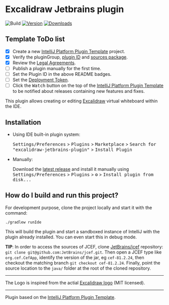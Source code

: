 # Excalidraw Jetbrains plugin

![Build](https://github.com/bric3/excalidraw-jetbrains-plugin/workflows/Build/badge.svg)
[![Version](https://img.shields.io/jetbrains/plugin/v/PLUGIN_ID.svg)](https://plugins.jetbrains.com/plugin/PLUGIN_ID)
[![Downloads](https://img.shields.io/jetbrains/plugin/d/PLUGIN_ID.svg)](https://plugins.jetbrains.com/plugin/PLUGIN_ID)

## Template ToDo list
- [x] Create a new [IntelliJ Platform Plugin Template][template] project.
- [x] Verify the pluginGroup, [plugin ID](/src/main/resources/META-INF/plugin.xml) and [sources package](/src/main/kotlin).
- [x] Review the [Legal Agreements](https://plugins.jetbrains.com/docs/marketplace/legal-agreements.html).
- [ ] Publish a plugin manually for the first time.
- [ ] Set the Plugin ID in the above README badges.
- [ ] Set the [Deployment Token](https://plugins.jetbrains.com/docs/marketplace/plugin-upload.html).
- [ ] Click the <kbd>Watch</kbd> button on the top of the [IntelliJ Platform Plugin Template][template] to be notified about releases containing new features and fixes.

<!-- Plugin description -->
This plugin allows creating or editing [Excalidraw](https://excalidraw.com/)
virtual whiteboard within the IDE.
<!-- Plugin description end -->

## Installation

- Using IDE built-in plugin system:
  
  <kbd>Settings/Preferences</kbd> > <kbd>Plugins</kbd> > <kbd>Marketplace</kbd> > <kbd>Search for "excalidraw-jetbrains-plugin"</kbd> >
  <kbd>Install Plugin</kbd>
  
- Manually:

  Download the [latest release](https://github.com/bric3/excalidraw-jetbrains-plugin/releases/latest) and install it manually using
  <kbd>Settings/Preferences</kbd> > <kbd>Plugins</kbd> > <kbd>⚙️</kbd> > <kbd>Install plugin from disk...</kbd>


## How do I build and run this project?

For development purpose, clone the project locally and start it with 
the command:

```
./gradlew runIde
```

This will build the plugin and start a sandboxed instance of IntelliJ with 
the plugin already installed. You can even start this in debug mode.


**TIP**: In order to access the sources of JCEF, clone [JetBrains/jcef](https://github.com/JetBrains/jcef) repository: 
`git clone git@github.com:JetBrains/jcef.git`. Then open a JCEF type 
like `org.cef.CefApp`, identify the version of the jar, eg `cef-81.2.24`,
then checkout the matching branch `git checkout cef-81.2.24`. Finally,
point the source location to the `java/` folder at the root of the cloned
repository.

----
The Logo is inspired from the actial [Excalidraw logo](https://github.com/excalidraw/excalidraw-logo/blob/afabcf3f9f5e12d6b1574bc7abd5d63466744155/logo256.svg) (MIT licensed).

----
Plugin based on the [IntelliJ Platform Plugin Template][template].

[template]: https://github.com/JetBrains/intellij-platform-plugin-template